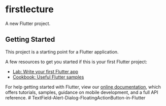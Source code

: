 # firstlecture

A new Flutter project.

## Getting Started

This project is a starting point for a Flutter application.

A few resources to get you started if this is your first Flutter project:

- [Lab: Write your first Flutter app](https://flutter.dev/docs/get-started/codelab)
- [Cookbook: Useful Flutter samples](https://flutter.dev/docs/cookbook)

For help getting started with Flutter, view our
[online documentation](https://flutter.dev/docs), which offers tutorials,
samples, guidance on mobile development, and a full API reference.
#   T e x t F i e l d - A l e r t - D i a l o g - F l o a t i n g A c t i o n B u t t o n - i n - F l u t t e r  
 